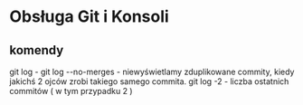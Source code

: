 # Obsługa Git i Konsoli

## komendy

git log -
git log --no-merges - niewyświetlamy zduplikowane commity, kiedy jakichś 2 ojców zrobi takiego samego commita.
git log -2 - liczba ostatnich commitów ( w tym przypadku 2 )